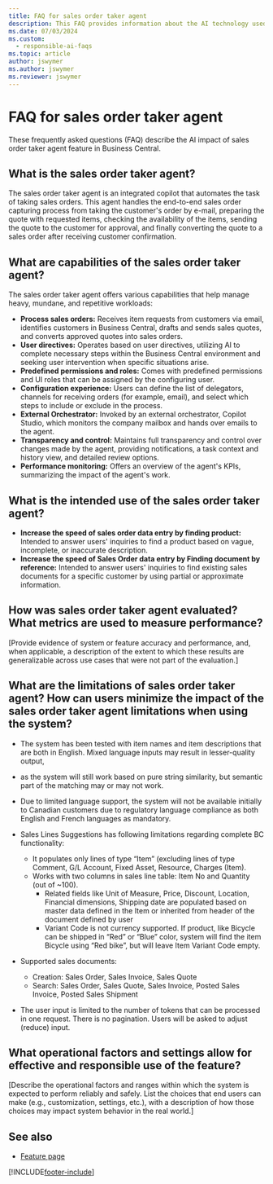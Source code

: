 ```yaml
---
title: FAQ for sales order taker agent
description: This FAQ provides information about the AI technology used in Business Central, along with key considerations and details about how AI is used, how it was tested and evaluated, and any specific limitations.
ms.date: 07/03/2024
ms.custom: 
  - responsible-ai-faqs
ms.topic: article
author: jswymer
ms.author: jswymer
ms.reviewer: jswymer
---
```

# FAQ for sales order taker agent 

These frequently asked questions (FAQ) describe the AI impact of sales order taker agent feature in Business Central.

## What is the sales order taker agent?

The sales order taker agent is an integrated copilot that automates the task of taking sales orders. This agent handles the end-to-end sales order capturing process from taking the customer's order by e-mail, preparing the quote with requested items, checking the availability of the items, sending the quote to the customer for approval, and finally converting the quote to a sales order after receiving customer confirmation. 

## What are capabilities of the sales order taker agent?

The sales order taker agent offers various capabilities that help manage heavy, mundane, and repetitive workloads:

- **Process sales orders:** Receives item requests from customers via email, identifies customers in Business Central, drafts and sends sales quotes, and converts approved quotes into sales orders.
- **User directives:** Operates based on user directives, utilizing AI to complete necessary steps within the Business Central environment and seeking user intervention when specific situations arise.
- **Predefined permissions and roles:** Comes with predefined permissions and UI roles that can be assigned by the configuring user.
- **Configuration experience:** Users can define the list of delegators, channels for receiving orders (for example, email), and select which steps to include or exclude in the process.
- **External Orchestrator:** Invoked by an external orchestrator, Copilot Studio, which monitors the company mailbox and hands over emails to the agent.
- **Transparency and control:** Maintains full transparency and control over changes made by the agent, providing notifications, a task context and history view, and detailed review options.
- **Performance monitoring:** Offers an overview of the agent's KPIs, summarizing the impact of the agent's work.

## What is the intended use of the sales order taker agent?

- **Increase the speed of sales order data entry by finding product:** Intended to answer users' inquiries to find a product based on vague, incomplete, or inaccurate description.
- **Increase the speed of Sales Order data entry by Finding document by reference:** Intended to answer users' inquiries to find existing sales documents for a specific customer by using partial or approximate information.

## How was sales order taker agent evaluated? What metrics are used to measure performance?

[Provide evidence of system or feature accuracy and performance, and, when applicable, a description of the extent to which these results are generalizable across use cases that were not part of the evaluation.]

## What are the limitations of sales order taker agent? How can users minimize the impact of the sales order taker agent limitations when using the system?

- The system has been tested with item names and item descriptions that are both in English. Mixed language inputs may result in lesser-quality output, 
- as the system will still work based on pure string similarity, but semantic part of the matching may or may not work.

- Due to limited language support, the system will not be available initially to Canadian customers due to regulatory language compliance as both English and French languages as mandatory.

- Sales Lines Suggestions has following limitations regarding complete BC functionality:

  - It populates only lines of type “Item” (excluding lines of type Comment, G/L Account, Fixed Asset, Resource, Charges (Item). 
  - Works with two columns in sales line table: Item No and Quantity (out of ~100).  
    - Related fields like Unit of Measure,  Price, Discount, Location, Financial dimensions, Shipping date are populated based on master data defined in the Item or inherited from header of the document defined by user 
    - Variant Code is not currency supported. If product, like Bicycle can be shipped in “Red” or “Blue” color, system will find the item Bicycle using “Red bike”, but will leave Item Variant Code empty. 

- Supported sales documents:

  - Creation: Sales Order, Sales Invoice, Sales Quote 
  - Search: Sales Order, Sales Quote, Sales Invoice, Posted Sales Invoice, Posted Sales Shipment 

- The user input is limited to the number of tokens that can be processed in one request. There is no pagination. Users will be asked to adjust (reduce) input.

## What operational factors and settings allow for effective and responsible use of the feature?

[Describe the operational factors and ranges within which the system is expected to perform reliably and safely. List the choices that end users can make (e.g., customization, settings, etc.), with a description of how those choices may impact system behavior in the real world.]

## See also

- [Feature page]([Link])

[!INCLUDE[footer-include](../includes/footer-banner.md)]
